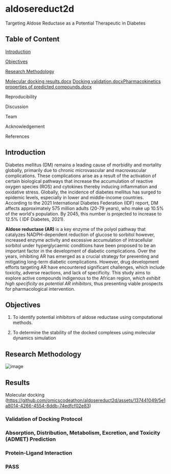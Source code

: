 # aldosereduct2d

Targeting Aldose Reductase as a Potential Therapeutic in Diabetes

## Table of Content

[Introduction](https://github.com/omicscodeathon/aldosereduct2d#introduction)

[Objectives](https://github.com/omicscodeathon/aldosereduct2d#objectives)


[Research Methodology](https://github.com/omicscodeathon/aldosereduct2d#research-methodology)  

[Molecular docking results.docx](https://github.com/omicscodeathon/aldosereduct2d/files/14830806/Molecular.docking.results.docx)
[Docking validation.docx](https://github.com/omicscodeathon/aldosereduct2d/files/14830850/Docking.validation.docx)[Pharmacokinetics properties of predicted compounds.docx](https://github.com/omicscodeathon/aldosereduct2d/files/14830872/Pharmacokinetics.properties.of.predicted.compounds.docx)


Reproducibility

Discussion

Team

Acknowledgement

References

## Introduction

Diabetes mellitus (DM) remains a leading cause of morbidity and mortality globally, primarily due to chronic microvascular and macrovascular complications. These complications arise as a result of the activation of certain biological pathways that increase the accumulation of reactive oxygen species (ROS) and cytokines thereby inducing inflammation and oxidative stress.
Globally, the incidence of diabetes mellitus has surged to epidemic levels, especially in lower and middle-income countries. According to the 2021 International Diabetes Federation (IDF) report, DM affects approximately 575 million adults (20-79 years), who make up 10.5% of the world's population. By 2045, this number is projected to increase to 12.5% ( IDF Diabetes, 2021). 

**Aldose reductase (AR)** is a key enzyme of the polyol pathway that catalyzes NADPH-dependent reduction of glucose to sorbitol however, increased enzyme activity and excessive accumulation of intracellular sorbitol under hyperglycaemic conditions have been proposed to be an important factor in the development of diabetic complications. Over the years, inhibiting AR has emerged as a crucial strategy for preventing and mitigating long-term diabetic complications. However, drug development efforts targeting AR have encountered significant challenges, which include toxicity, adverse reactions, and lack of specificity. This study aims to explore active compounds indigenous to the African region, _which exhibit high specificity as potential AR inhibitors_, thus presenting viable prospects for pharmacological intervention.

## Objectives

1. To identify potential inhibitors of aldose reductase using computational methods.
   
2. To determine the stability of the docked complexes using molecular dynamics simulation

## Research Methodology
![image](https://github.com/omicscodeathon/aldosereduct2d/assets/137441049/5e1a8014-4266-4554-8ddb-74edfcf02e83)


## Results
Molecular docking
(https://github.com/omicscodeathon/aldosereduct2d/assets/137441049/5e1a8014-4266-4554-8ddb-74edfcf02e83)

### Validation of Docking Protocol

### Absorption, Distribution, Metabolism, Excretion, and Toxicity (ADMET) Prediction

### Protein-Ligand Interaction

###  PASS 







